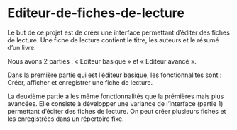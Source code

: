 # Editeur-de-fiches-de-lecture

Le but de ce projet est de créer une interface permettant d’éditer des fiches de lecture.
Une fiche de lecture contient le titre, les auteurs et le résumé d’un livre.

Nous avons 2 parties : « Editeur basique » et « Editeur avancé ».

Dans la première partie qui est l’éditeur basique, les fonctionnalités sont : Créer, afficher et enregistrer une fiche de lecture.

La deuxième partie a les même fonctionnalités que la prémières mais plus avancées. 
Elle consiste à développer une variance de l’interface (partie 1) permettant d’éditer des fiches de lecture.
On peut créer plusieurs fiches et les enregistrées dans un répertoire fixe.
